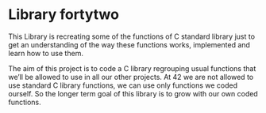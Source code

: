 # Library fortytwo
This Library is recreating some of the functions of C standard library just to get an understanding of the way these functions works, 
implemented and learn how to use them. 

The aim of this project is to code a C library regrouping usual functions that we’ll be allowed to use in all our other projects. 
At 42 we are not allowed to use standard C library functions, we can use only functions we coded ourself. 
So the longer term goal of this library is to grow with our own coded functions.
